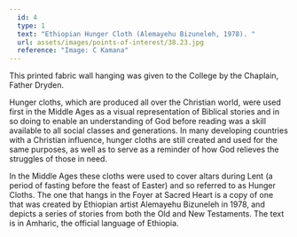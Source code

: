 ```yaml
---
  id: 4
  type: 1
  text: "Ethiopian Hunger Cloth (Alemayehu Bizuneleh, 1978). "
  url: assets/images/points-of-interest/38.23.jpg
  reference: "Image: C Kamana"
---
```

This printed fabric wall hanging was given to the College by the Chaplain, Father Dryden. 

Hunger cloths, which are produced all over the Christian world, were used first in the Middle Ages as a visual representation of Biblical stories and in so doing to enable an understanding of God before reading was a skill available to all social classes and generations. In many developing countries with a Christian influence, hunger cloths are still created and used for the same purposes, as well as to serve as a reminder of how God relieves the struggles of those in need. 

In the Middle Ages these cloths were used to cover altars during Lent (a period of fasting before the feast of Easter) and so referred to as Hunger Cloths. The one that hangs in the Foyer at Sacred Heart is a copy of one that was created by Ethiopian artist Alemayehu Bizuneleh in 1978, and depicts a series of stories from both the Old and New Testaments. The text is in Amharic, the official language of Ethiopia. 
      